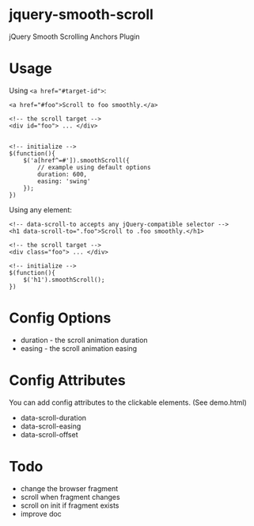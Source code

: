 jquery-smooth-scroll
====================

jQuery Smooth Scrolling Anchors Plugin


# Usage

Using `<a href="#target-id">`:

    <a href="#foo">Scroll to foo smoothly.</a>

    <!-- the scroll target -->
    <div id="foo"> ... </div>


    <!-- initialize -->
    $(function(){
        $('a[href^=#']).smoothScroll({
            // example using default options
            duration: 600,
            easing: 'swing'
        });
    })

Using any element:

    <!-- data-scroll-to accepts any jQuery-compatible selector -->
    <h1 data-scroll-to=".foo">Scroll to .foo smoothly.</h1>

    <!-- the scroll target -->
    <div class="foo"> ... </div>

    <!-- initialize -->
    $(function(){
        $('h1').smoothScroll();
    })

# Config Options

* duration - the scroll animation duration
* easing - the scroll animation easing

# Config Attributes

You can add config attributes to the clickable elements. (See demo.html)

* data-scroll-duration
* data-scroll-easing
* data-scroll-offset

# Todo

* change the browser fragment
* scroll when fragment changes
* scroll on init if fragment exists
* improve doc

